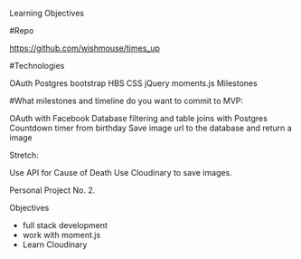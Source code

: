 Learning Objectives


#Repo

https://github.com/wishmouse/times_up

#Technologies

OAuth
Postgres
bootstrap
HBS
CSS
jQuery
moments.js
Milestones

#What milestones and timeline do you want to commit to MVP:

 OAuth with Facebook
 Database filtering and table joins with Postgres
 Countdown timer from birthday
 Save image url to the database and return a image

Stretch:

 Use API for Cause of Death
 Use Cloudinary to save images.

Personal Project No. 2.

Objectives
- full stack development
- work with moment.js
- Learn Cloudinary




